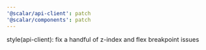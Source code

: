 ```yaml
---
'@scalar/api-client': patch
'@scalar/components': patch
---
```


style(api-client): fix a handful of z-index and flex breakpoint issues
